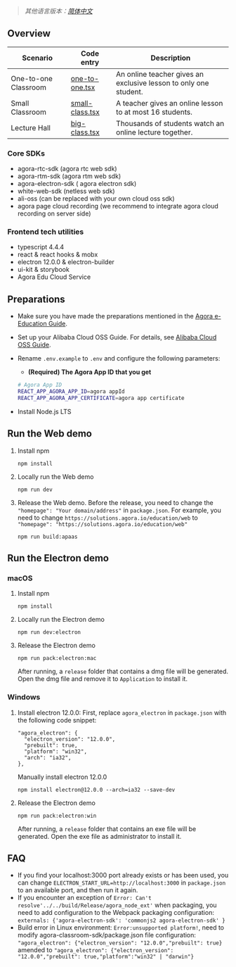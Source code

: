 > _其他语言版本：[简体中文](README.zh.md)_

## Overview

| Scenario | Code entry | Description |
| --- | --- | --- |
| One-to-one Classroom | [one-to-one.tsx](https://github.com/AgoraIO-Usecase/eEducation/blob/master/education_web/src/pages/classroom/one-to-one.tsx) | An online teacher gives an exclusive lesson to only one student. |
| Small Classroom | [small-class.tsx](https://github.com/AgoraIO-Usecase/eEducation/blob/master/education_web/src/pages/classroom/small-class.tsx) | A teacher gives an online lesson to at most 16 students. |
| Lecture Hall | [big-class.tsx](https://github.com/AgoraIO-Usecase/eEducation/blob/master/education_web/src/pages/classroom/big-class.tsx) | Thousands of students watch an online lecture together. |

### Core SDKs

- agora-rtc-sdk (agora rtc web sdk)
- agora-rtm-sdk (agora rtm web sdk)
- agora-electron-sdk ( agora electron sdk)
- white-web-sdk (netless web sdk)
- ali-oss (can be replaced with your own cloud oss sdk)
- agora page cloud recording (we recommend to integrate agora cloud recording on server side)

### Frontend tech utilities

- typescript 4.4.4
- react & react hooks & mobx
- electron 12.0.0 & electron-builder
- ui-kit & storybook
- Agora Edu Cloud Service

## Preparations

- Make sure you have made the preparations mentioned in the [Agora e-Education Guide](../README.md#prerequisites).
- Set up your Alibaba Cloud OSS Guide. For details, see [Alibaba Cloud OSS Guide](https://github.com/AgoraIO-Usecase/eEducation/wiki/Alibaba-Cloud-OSS-Guide).
- Rename `.env.example` to `.env` and configure the following parameters:

  - **(Required) The Agora App ID that you get**

  ```bash
  # Agora App ID
  REACT_APP_AGORA_APP_ID=agora appId
  REACT_APP_AGORA_APP_CERTIFICATE=agora app certificate
  ```

- Install Node.js LTS

## Run the Web demo

1. Install npm

   ```
   npm install
   ```

2. Locally run the Web demo
   ```
   npm run dev
   ```
3. Release the Web demo. Before the release, you need to change the `"homepage": "Your domain/address"` in `package.json`. For example, you need to change `https://solutions.agora.io/education/web` to `"homepage": "https://solutions.agora.io/education/web"`
   ```
   npm run build:apaas
   ```

## Run the Electron demo

### macOS

1. Install npm
   ```
   npm install
   ```
2. Locally run the Electron demo
   ```
   npm run dev:electron
   ```
3. Release the Electron demo
   ```
   npm run pack:electron:mac
   ```
   After running, a `release` folder that contains a dmg file will be generated. Open the dmg file and remove it to `Application` to install it.

### Windows

1. Install electron 12.0.0: First, replace `agora_electron` in `package.json` with the following code snippet:
   ```
   "agora_electron": {
     "electron_version": "12.0.0",
     "prebuilt": true,
     "platform": "win32",
     "arch": "ia32",
   },
   ```
   Manually install electron 12.0.0
   ```
   npm install electron@12.0.0 --arch=ia32 --save-dev
   ```
2. Release the Electron demo
   ```
   npm run pack:electron:win
   ```
   After running, a `release` folder that contains an exe file will be generated. Open the exe file as administrator to install it.

## FAQ

- If you find your localhost:3000 port already exists or has been used, you can change `ELECTRON_START_URL=http://localhost:3000` in `package.json` to an available port, and then run it again.
- If you encounter an exception of `Error: Can't resolve'../../build/Release/agora_node_ext'` when packaging, you need to add configuration to the Webpack packaging configuration: `externals: {'agora-electron-sdk': 'commonjs2 agora-electron-sdk' }`
- Build error in Linux environment: `Error:unsupported platform!`, need to modify agora-classroom-sdk/package.json file configuration: `"agora_electron": {"electron_version": "12.0.0","prebuilt": true}` amended to `"agora_electron": {"electron_version": "12.0.0","prebuilt": true,"platform":"win32" | "darwin"}`
